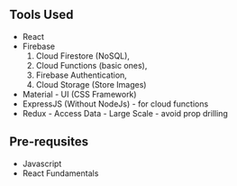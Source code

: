 ## Tools Used
* React
* Firebase
    1. Cloud Firestore (NoSQL), 
    2. Cloud Functions (basic ones), 
    3. Firebase Authentication, 
    4. Cloud Storage (Store Images)
* Material - UI (CSS Framework)
* ExpressJS (Without NodeJs) - for cloud functions
* Redux - Access Data - Large Scale - avoid prop drilling


## Pre-requsites
* Javascript
* React Fundamentals